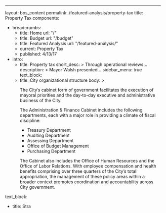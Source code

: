 ---
layout: bos_content
permalink: /featured-analysis/property-tax
title: Property Tax
components:
- breadcrumbs:
  - title: Home
    url: "/"
  - title: Budget
    url: "/budget"
  - title: Featured Analysis
    url: "/featured-analysis/"
  - current: Property Tax
  - published: 4/13/17
- intro:
  - title: Property tax
    short_desc: >
      Through operational reviews...
    description: >
      Mayor Walsh presented...
    sidebar_menu: true    
text_block:
  - title: City organizational structure
    body: >
      <p>The City’s cabinet form of government facilitates the execution of mayoral priorities and the day-to-day executive and administrative business of the City.</p>
      <p>The Administration &amp; Finance Cabinet includes the following departments, each with a major role in providing a climate of fiscal discipline:</p>
      <ul>
      <li>Treasury Department</li>
      <li>Auditing Department</li>
      <li>Assessing Department</li>
      <li>Office of Budget Management</li>
      <li>Purchasing Department</li>
      </ul>
      <p>The Cabinet also includes the Office of Human Resources and the Office of Labor Relations. With employee compensation and health benefits comprising over three quarters of the City’s total appropriation, the management of these policy areas within a broader context promotes coordination and accountability across City government.</p>
text_block:
  - title: Stra
